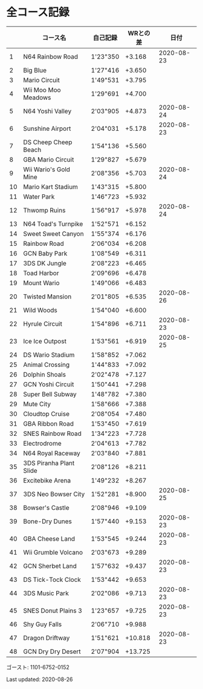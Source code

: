 # 全コース記録

||コース名|自己記録|WRとの差|日付
|--|--|--|--|--|
|1|N64 Rainbow Road|1'23"350|+3.168|2020-08-23|
|2|Big Blue|1'27"416|+3.650||
|3|Mario Circuit|1'49"531|+3.795||
|4|Wii Moo Moo Meadows|1'29"691|+4.700||
|5|N64 Yoshi Valley|2'03"905|+4.873|2020-08-24|
|6|Sunshine Airport|2'04"031|+5.178|2020-08-23|
|7|DS Cheep Cheep Beach|1'54"136|+5.560||
|8|GBA Mario Circuit|1'29"827|+5.679||
|9|Wii Wario's Gold Mine|2'08"356|+5.703|2020-08-24|
|10|Mario Kart Stadium|1'43"315|+5.800||
|11|Water Park|1'46"723|+5.932||
|12|Thwomp Ruins|1'56"917|+5.978|2020-08-24|
|13|N64 Toad's Turnpike|1'52"571|+6.152||
|14|Sweet Sweet Canyon|1'55"374|+6.176||
|15|Rainbow Road|2'06"034|+6.208||
|16|GCN Baby Park|1'08"549|+6.311||
|17|3DS DK Jungle|2'08"223|+6.465||
|18|Toad Harbor|2'09"696|+6.478||
|19|Mount Wario|1'49"066|+6.483||
|20|Twisted Mansion|2'01"805|+6.535|2020-08-26|
|21|Wild Woods|1'54"040|+6.600||
|22|Hyrule Circuit|1'54"896|+6.711|2020-08-23|
|23|Ice Ice Outpost|1'53"561|+6.919|2020-08-25|
|24|DS Wario Stadium|1'58"852|+7.062||
|25|Animal Crossing|1'44"833|+7.092||
|26|Dolphin Shoals|2'02"478|+7.127||
|27|GCN Yoshi Circuit|1'50"441|+7.298||
|28|Super Bell Subway|1'48"782|+7.380||
|29|Mute City|1'58"666|+7.388||
|30|Cloudtop Cruise|2'08"054|+7.480||
|31|GBA Ribbon Road|1'53"450|+7.619||
|32|SNES Rainbow Road|1'34"223|+7.728||
|33|Electrodrome|2'04"613|+7.782||
|34|N64 Royal Raceway|2'03"840|+7.881||
|35|3DS Piranha Plant Slide|2'08"126|+8.211||
|36|Excitebike Arena|1'49"232|+8.267||
|37|3DS Neo Bowser City|1'52"281|+8.900|2020-08-25|
|38|Bowser's Castle|2'08"946|+9.109||
|39|Bone-Dry Dunes|1'57"440|+9.153|2020-08-23|
|40|GBA Cheese Land|1'53"545|+9.244|2020-08-23|
|41|Wii Grumble Volcano|2'03"673|+9.289||
|42|GCN Sherbet Land|1'57"632|+9.437|2020-08-23|
|43|DS Tick-Tock Clock|1'53"442|+9.653||
|44|3DS Music Park|2'02"086|+9.713|2020-08-23|
|45|SNES Donut Plains 3|1'23"657|+9.725|2020-08-23|
|46|Shy Guy Falls|2'06"710|+9.988||
|47|Dragon Driftway|1'51"621|+10.818|2020-08-23|
|48|GCN Dry Dry Desert|2'07"904|+13.725||

ゴースト: 1101-6752-0152

Last updated: 2020-08-26
